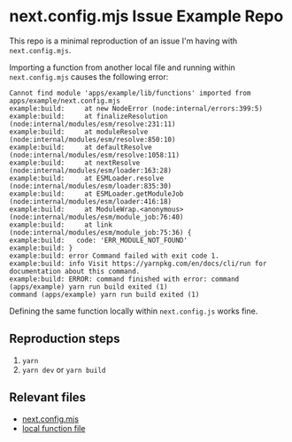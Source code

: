 # next.config.mjs Issue Example Repo

This repo is a minimal reproduction of an issue I'm having with `next.config.mjs`.

Importing a function from another local file and running within `next.config.mjs` causes the following error:

```
Cannot find module 'apps/example/lib/functions' imported from apps/example/next.config.mjs
example:build:     at new NodeError (node:internal/errors:399:5)
example:build:     at finalizeResolution (node:internal/modules/esm/resolve:231:11)
example:build:     at moduleResolve (node:internal/modules/esm/resolve:850:10)
example:build:     at defaultResolve (node:internal/modules/esm/resolve:1058:11)
example:build:     at nextResolve (node:internal/modules/esm/loader:163:28)
example:build:     at ESMLoader.resolve (node:internal/modules/esm/loader:835:30)
example:build:     at ESMLoader.getModuleJob (node:internal/modules/esm/loader:416:18)
example:build:     at ModuleWrap.<anonymous> (node:internal/modules/esm/module_job:76:40)
example:build:     at link (node:internal/modules/esm/module_job:75:36) {
example:build:   code: 'ERR_MODULE_NOT_FOUND'
example:build: }
example:build: error Command failed with exit code 1.
example:build: info Visit https://yarnpkg.com/en/docs/cli/run for documentation about this command.
example:build: ERROR: command finished with error: command (apps/example) yarn run build exited (1)
command (apps/example) yarn run build exited (1)
```

Defining the same function locally within `next.config.js` works fine.

## Reproduction steps

1. `yarn`
2. `yarn dev` or `yarn build`

## Relevant files

- [next.config.mjs](https://github.com/misikoff/mjs-import-issue/blob/main/apps/example/next.config.mjs)
- [local function file](https://github.com/misikoff/mjs-import-issue/blob/main/apps/example/lib/functions.ts)
